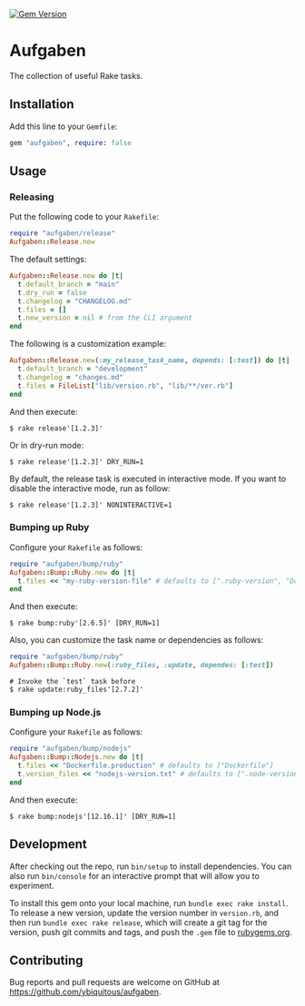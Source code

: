[![Gem Version](https://badge.fury.io/rb/aufgaben.svg)](https://badge.fury.io/rb/aufgaben)

# Aufgaben

The collection of useful Rake tasks.

## Installation

Add this line to your `Gemfile`:

```ruby
gem "aufgaben", require: false
```

## Usage

### Releasing

Put the following code to your `Rakefile`:

```ruby
require "aufgaben/release"
Aufgaben::Release.new
```

The default settings:

```ruby
Aufgaben::Release.new do |t|
  t.default_branch = "main"
  t.dry_run = false
  t.changelog = "CHANGELOG.md"
  t.files = []
  t.new_version = nil # from the CLI argument
end
```

The following is a customization example:

```ruby
Aufgaben::Release.new(:my_release_task_name, depends: [:test]) do |t|
  t.default_branch = "development"
  t.changelog = "changes.md"
  t.files = FileList["lib/version.rb", "lib/**/ver.rb"]
end
```

And then execute:

```console
$ rake release'[1.2.3]'
```

Or in dry-run mode:

```console
$ rake release'[1.2.3]' DRY_RUN=1
```

By default, the release task is executed in interactive mode.
If you want to disable the interactive mode, run as follow:

```console
$ rake release'[1.2.3]' NONINTERACTIVE=1
```

### Bumping up Ruby

Configure your `Rakefile` as follows:

```ruby
require "aufgaben/bump/ruby"
Aufgaben::Bump::Ruby.new do |t|
  t.files << "my-ruby-version-file" # defaults to [".ruby-version", "Dockerfile"]
end
```

And then execute:

```console
$ rake bump:ruby'[2.6.5]' [DRY_RUN=1]
```

Also, you can customize the task name or dependencies as follows:

```ruby
require "aufgaben/bump/ruby"
Aufgaben::Bump::Ruby.new(:ruby_files, :update, dependes: [:test])
```

```console
# Invoke the `test` task before
$ rake update:ruby_files'[2.7.2]'
```

### Bumping up Node.js

Configure your `Rakefile` as follows:

```ruby
require "aufgaben/bump/nodejs"
Aufgaben::Bump::Nodejs.new do |t|
  t.files << "Dockerfile.production" # defaults to ["Dockerfile"]
  t.version_files << "nodejs-version.txt" # defaults to [".node-version", ".nvmrc"]
end
```

And then execute:

```console
$ rake bump:nodejs'[12.16.1]' [DRY_RUN=1]
```

## Development

After checking out the repo, run `bin/setup` to install dependencies. You can also run `bin/console` for an interactive prompt that will allow you to experiment.

To install this gem onto your local machine, run `bundle exec rake install`. To release a new version, update the version number in `version.rb`, and then run `bundle exec rake release`, which will create a git tag for the version, push git commits and tags, and push the `.gem` file to [rubygems.org](https://rubygems.org).

## Contributing

Bug reports and pull requests are welcome on GitHub at <https://github.com/ybiquitous/aufgaben>.
